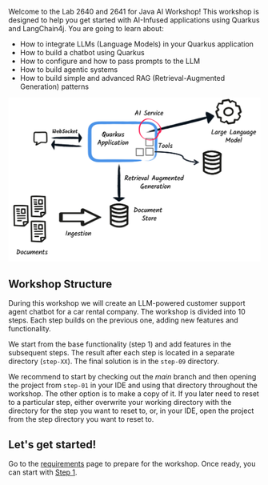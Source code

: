 Welcome to the Lab 2640 and 2641 for Java AI Workshop! 
This workshop is designed to help you get started with AI-Infused applications using Quarkus and LangChain4j.
You are going to learn about:

- How to integrate LLMs (Language Models) in your Quarkus application
- How to build a chatbot using Quarkus
- How to configure and how to pass prompts to the LLM
- How to build agentic systems
- How to build simple and advanced RAG (Retrieval-Augmented Generation) patterns

![Quarkus LangChain4j Workshop](images/global-architecture.png)

## Workshop Structure

During this workshop we will create an LLM-powered customer support agent chatbot for a car rental company.
The workshop is divided into 10 steps.
Each step builds on the previous one, adding new features and functionality.

We start from the base functionality (step 1) and add features in the subsequent steps.
The result after each step is located in a separate directory (`step-XX`).
The final solution is in the `step-09` directory.

We recommend to start by checking out the _main_ branch and then opening the project from `step-01` in your IDE and using that directory throughout the workshop.
The other option is to make a copy of it.
If you later need to reset to a particular step, either overwrite your working directory with the directory for the step you want to reset to, or, in your IDE, open the project from the step directory you want to reset to.

## Let's get started!

Go to the [requirements](./requirements.md) page to prepare for the workshop.
Once ready, you can start with [Step 1](./step-01.md).
